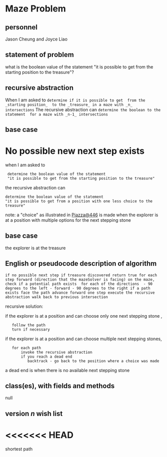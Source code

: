 # Maze Problem

## personnel 
Jason Cheung and Joyce Liao

## statement of problem
what is the boolean value of the statement "it is possible to get from the starting position to the treasure"?

## recursive abstraction

When I am asked to 
	`determine if it is possible to get 
	from the _starting position_ 
	to the _treasure_
	in a maze with _n_ intersections`
The recursive abstraction can
	`determine the boolean to the statement 
	for a maze with _n-1_ intersections`

## base case
No possible new next step exists
=======
when I am asked to

     determine the boolean value of the statement
     "it is possible to get from the starting position to the treasure"
     
the recursive abstraction can

    determine the boolean value of the statement
    "it is possible to get from a position with one less choice to the treasure"

note: a "choice" as illustrated in [Piazza@446](https://piazza.com/class/j7oyiev6r7x576?cid=446) is made when the explorer is at a position with multiple options for the next stepping stone 

## base case
the explorer is at the treasure

## English or pseudocode description of algorithm
`if no possible next step
	if treasure discovered
		return true
for each step forward (direction that the mazeSolver is facing) on the maze, check if a potential path exists 
for each of the directions 
	- 90 degrees to the left
	- forward
	- 90 degrees to the right
if a path exists
	face the path
	advance forward one step
	execute the recursive abstraction
	walk back to previous intersection`

recursive solution:

if the explorer is at a position and can choose only one next stepping stone ,

       follow the path
       turn if necessary

if the explorer is at a position and can choose multiple next stepping stones,

       for each path
       	   invoke the recursive abstraction
       	   if you reach a dead end
       	      backtrack - go back to the position where a choice was made	

a dead end is when there is no available next stepping stone

## class(es), with fields and methods
null

## version *n* wish list
<<<<<<< HEAD
=======
shortest path


